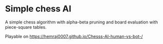 # Simple chess AI

A simple chess algorithm with alpha-beta pruning and board evaluation with piece-square tables.


Playable on https://hemraj0007.github.io/Chesss-AI-human-vs-bot-/
